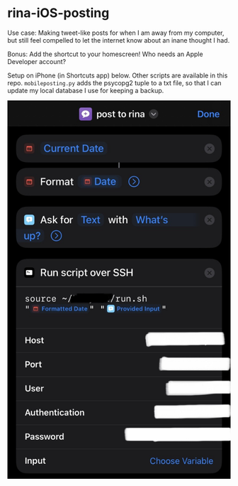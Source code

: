# rina-iOS-posting

Use case:  Making tweet-like posts for when I am away from my computer, but still feel compelled to let the internet know about an inane thought I had.

Bonus: Add the shortcut to your homescreen!  Who needs an Apple Developer account?

Setup on iPhone (in Shortcuts app) below.  Other scripts are available in this repo.  `mobileposting.py` adds the psycopg2 tuple to a txt file, so that I can update my local database I use for keeping a backup.

![](https://github.com/marikamcc/rina-iOS-posting/blob/main/shortcuts-setup.jpg?raw=true)
